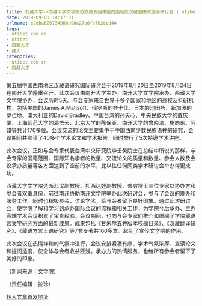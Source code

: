 ```yaml
---
title: 西藏大学->西藏大学文学院协办第五届中国西南地区汉藏语研究国际研讨会 | utibet.com.cn
date: 2019-09-03 14:17:31
urlname: e2dba626734966a98e27b6fe7b2ccd44
tags: 
- utibet.com.cn
- utibet
- 西藏大学
- 藏大
categories:
- utibet.com.cn
- 西藏大学
---
```



第五届中国西南地区汉藏语研究国际研讨会于2019年8月20日至2019年8月24日在南开大学隆重召开。此次会议由南开大学主办，南开大学文学院承办、西藏大学文学院协办，会议历时5天。与会专家来自世界十多个国家和地区的高校及科研机构，包括美国的James A.Matisoff、俄罗斯的齐卡佳、日本的池田巧、新加波的罗仁地、澳大利亚的David Bradley、中国台湾的孙天心、中央民族大学的戴庆厦、上海师范大学的潘悟云、北京大学的陈保亚、南开大学的曾晓渝、施向东、阿错等共计170多位。会议交流的论文主要集中于中国西南少数民族语种的研究，会议期间共宣读了40多个学术论文和学术报告，同时举行了5次特邀学术讲座。

此次会议，正如与会专家代表台湾中央研究院李壬癸院士在总结中所说的那样，与会专家的国籍范围、国际知名学者的数量、交流论文的质量和数量、参会人数及会议承办质量等各方面达到了空前的水平，比以往任何同类学术研讨会举办得更成功。

西藏大学文学院选派邓戈副教授、扎西达娃副教授、普穷博士三位专家以协办方和参会者双重身份，前往南开协助南开文学院举办此次研讨会，参与了会议的筹办和服务工作。同时也积极参会，讨论学术，给与会者留下良好印象。通过此次研讨会，使学院了解和学习到承办国际会议的流程和相关工作，为学院今后承办、主办高端学术会议积累了宝贵经验。会议期间，也向与会专家们推介和赠阅了学院藏语言文字研究方面的最新成果。成果包括《甘朱尔五种版本校勘目录》、《汉藏翻译研究》、《藏语方言土语研究》等7套专著共160多本。起到了宣传文学院的作用。

此次会议在热情祥和的气氛中进行，会议安排紧凑有序、学术气氛浓厚、宣读论文和提问适度，使全体与会者收益匪浅。承办方的热情服务，也给所有参会者留下了美好的印象。          

（新闻来源：文学院）

（责任编辑：拉珍）





[转入文章首发地址](http://www.utibet.edu.cn/news/article_3_5_15254.html)